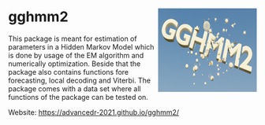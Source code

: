 
# gghmm2 <img src='logo.png' align = "right" height="170" width= "200" />

This package is meant for estimation of parameters in a Hidden Markov Model which is done by usage of the EM algorithm and numerically optimization. Beside that the package also contains functions fore forecasting, local decoding and Viterbi. The package comes with a data set where all functions of the package can be tested on.



Website: https://advancedr-2021.github.io/gghmm2/
